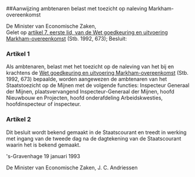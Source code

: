 <meta http-equiv='Content-Type' content='text/html; charset=utf-8' />

##Aanwijzing ambtenaren belast met toezicht op naleving Markham-overeenkomst 

De Minister van Economische Zaken,  
Gelet op [artikel 7, eerste lid, van de Wet goedkeuring en uitvoering Markham-overeenkomst](../../../../../../../../../../wet/wet/goedkeuring/en/uitvoering/markham-overeenkomst/BWBR0005766/README.md) (Stb. 1992, 673);
Besluit:    

### Artikel  1  

Als ambtenaren, belast met het toezicht op de naleving van het bij en krachtens de [Wet goedkeuring en uitvoering Markham-overeenkomst](../../../../../../../../../../wet/wet/goedkeuring/en/uitvoering/markham-overeenkomst/BWBR0005766/README.md) (Stb. 1992, 673) bepaalde, worden aangewezen de ambtenaren van het Staatstoezicht op de Mijnen met de volgende functies: Inspecteur Generaal der Mijnen, plaatsvervangend Inspecteur-Generaal der Mijnen, hoofd Nieuwbouw en Projecten, hoofd onderafdeling Arbeidskwesties, hoofdinspecteur of inspecteur. 

### Artikel  2  

Dit besluit wordt bekend gemaakt in de Staatscourant en treedt in werking met ingang van de tweede dag na de dagtekening van de Staatscourant waarin het is bekend gemaakt. 

's-Gravenhage 
19 januari 1993    

De 
Minister van Economische Zaken,
J. C.  Andriessen      
